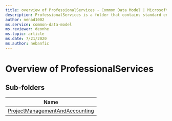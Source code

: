 ```yaml
---
title: overview of ProfessionalServices - Common Data Model | Microsoft Docs
description: ProfessionalServices is a folder that contains standard entities related to the Common Data Model.
author: nenad1002
ms.service: common-data-model
ms.reviewer: deonhe
ms.topic: article
ms.date: 7/21/2020
ms.author: nebanfic
---
```


# Overview of ProfessionalServices


## Sub-folders

|Name|
|---|
|[ProjectManagementAndAccounting](ProjectManagementAndAccounting/overview.md)|



